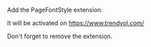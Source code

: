 Add the PageFontStyle extension.

It will be activated on <https://www.trendyol.com/>

Don't forget to remove the extension.
